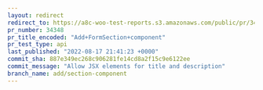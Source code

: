 ```yaml
---
layout: redirect
redirect_to: https://a8c-woo-test-reports.s3.amazonaws.com/public/pr/34348/api/index.html
pr_number: 34348
pr_title_encoded: "Add+FormSection+component"
pr_test_type: api
last_published: "2022-08-17 21:41:23 +0000"
commit_sha: 887e349ec268c906281fe14cd8a2f15c9e6122ee
commit_message: "Allow JSX elements for title and description"
branch_name: add/section-component
---
```

